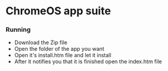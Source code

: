 # ChromeOS app suite
### Running
* Download the Zip file
* Open the folder of the app you want
* Open it's install.htm file and let it install
* After it notifies you that it is finished open the index.htm file
